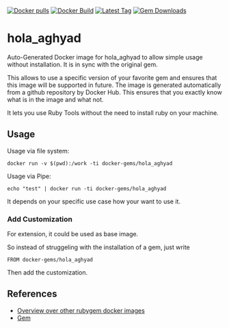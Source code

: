 [![Docker pulls](https://img.shields.io/docker/pulls/rubygem/hola_aghyad.svg)](https://hub.docker.com/r/rubygem/hola_aghyad/)
[![Docker Build](https://img.shields.io/docker/automated/rubygem/hola_aghyad.svg)](https://hub.docker.com/r/rubygem/hola_aghyad/)
[![Latest Tag](https://img.shields.io/github/tag/docker-rubygem/hola_aghyad.svg)](https://hub.docker.com/r/rubygem/hola_aghyad/)
[![Gem Downloads](https://img.shields.io/gem/dt/hola_aghyad.svg)](https://rubygems.org/gems/hola_aghyad/)
# hola_aghyad

Auto-Generated Docker image for hola_aghyad to allow simple usage without installation.
It is in sync with the original gem.

This allows to use a specific version of your favorite gem and ensures that this image will be supported in future.
The image is generated automatically from a github repository by Docker Hub.
This ensures that you exactly know what is in the image and what not.

It lets you use Ruby Tools without the need to install ruby on your machine.

## Usage

Usage via file system:

`docker run -v $(pwd):/work -ti docker-gems/hola_aghyad`

Usage via Pipe:

`echo "test" | docker run -ti docker-gems/hola_aghyad`

It depends on your specific use case how your want to use it.

### Add Customization

For extension, it could be used as base image.

So instead of struggeling with the installation of a gem, just write

`FROM docker-gems/hola_aghyad`

Then add the customization.

## References

 - [Overview over other rubygem docker images](https://github.com/thinkbot/docker-rubygem)
 - [Gem](https://rubygems.org/gems/hola_aghyad/)
